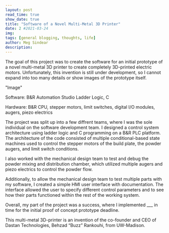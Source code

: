 ```yaml
---
layout: post
read_time: true
show_date: true
title: "Software of a Novel Multi-Metal 3D Printer"
date: 2 #2021-03-24
img: 
tags: [general blogging, thoughts, life]
author: Meg Sindear
description:
---
```

The goal of this project was to create the software for an initial prototype of a novel multi-metal 3D printer to create completely 3D-printed electric motors. Unfortunately, this invention is still under development, so I cannot expand into too many details or show images of the prototype itself.

"Image"

Software: B&amp;R Automation Studio Ladder Logic, C

Hardware: B&amp;R CPU, stepper motors, limit switches, digital I/O modules, augers, piezo electrics

The project was split up into a few diffrent teams, where I was the sole individual on the software development team. I designed a control system architecture using ladder logic and C programming on a B&amp;R PLC platform. The architecture of the code consisted of multiple conditional-based state machines used to control the stepper motors of the build plate, the powder augers, and limit switch conditions.


I also worked with the mechanical design team to test and debug the powder mixing and distribution chamber, which utilized multiple augers and piezo electrics to control the powder flow.

Additionally, to allow the mechanical design team to test multiple parts with my software, I created a simple HMI user interface with documentation. The interface allowed the user to specify different control parameters and to see how their parts functioned within the rest of the working system.

Overall, my part of the project was a success, where I implemented ___ in time for the initial proof of concept prototype deadline.

This multi-metal 3D-printer is an invention of the co-founder and CEO of Dastan Technologies, Behzad “Buzz” Rankouhi, from UW-Madison. 